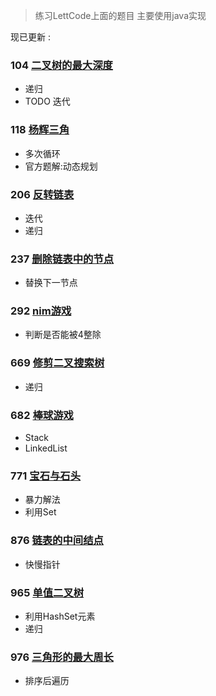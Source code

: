 
>练习LettCode上面的题目 主要使用java实现

现已更新 : 

### 104 [二叉树的最大深度](https://github.com/fantasygg/LettCode-Practice/blob/master/src/main/java/lettcode/maximum_depth_of_binaryTree/Solution.java)

- 递归
- TODO 迭代

### 118 [杨辉三角](https://github.com/fantasygg/LettCode-Practice/blob/master/src/main/java/lettcode/pascals_triangle/Solution.java)

- 多次循环
- 官方题解:动态规划

### 206 [反转链表](https://github.com/fantasygg/LettCode-Practice/blob/master/src/main/java/lettcode/reverse_linked_list/Solution.java)

- 迭代
- 递归
 
### 237 [删除链表中的节点](https://github.com/fantasygg/LettCode-Practice/blob/master/src/main/java/lettcode/delete_node_in_a_linkedList/Solution.java)
 
- 替换下一节点

### 292 [nim游戏](https://github.com/fantasygg/LettCode-Practice/blob/master/src/main/java/lettcode/nim_game/Solution.java)

- 判断是否能被4整除

### 669 [修剪二叉搜索树](https://github.com/fantasygg/LettCode-Practice/blob/master/src/main/java/lettcode/trim_a_binary_search_tree/Solution.java)

- 递归 

### 682 [棒球游戏](https://github.com/fantasygg/LettCode-Practice/blob/master/src/main/java/lettcode/baseball_game/Solution.java)

- Stack
- LinkedList

### 771 [宝石与石头](https://github.com/fantasygg/LettCode-Practice/blob/master/src/main/java/lettcode/jewels_and_stones/Solution.java)         

- 暴力解法
- 利用Set

### 876 [链表的中间结点](https://github.com/fantasygg/LettCode-Practice/blob/master/src/main/java/lettcode/middle_of_the_linked_list/Solution.java)

- 快慢指针


### 965 [单值二叉树](https://github.com/fantasygg/LettCode-Practice/blob/master/src/main/java/lettcode/univalued_binary_tree/Solution.java)

- 利用HashSet元素
- 递归

### 976 [三角形的最大周长](https://github.com/fantasygg/LettCode-Practice/blob/master/src/main/java/lettcode/largest_perimeter_triangle/Solution.java)

- 排序后遍历
